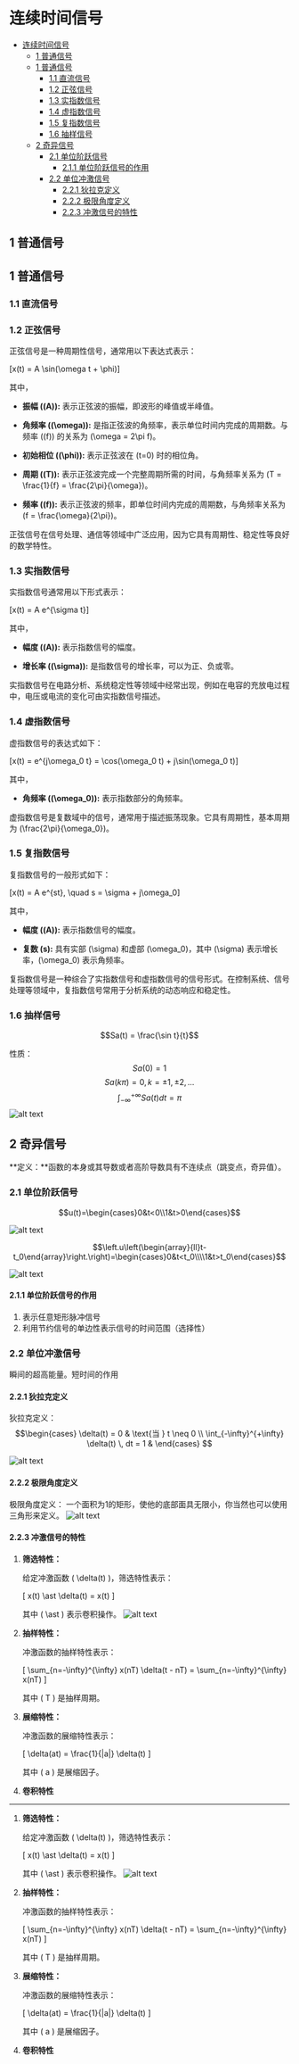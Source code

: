 # 连续时间信号


<!-- @import "[TOC]" {cmd="toc" depthFrom=1 depthTo=6 orderedList=false} -->

<!-- code_chunk_output -->

- [连续时间信号](#连续时间信号)
  - [1 普通信号](#1-普通信号)
  - [1 普通信号](#1-普通信号-1)
    - [1.1 直流信号](#11-直流信号)
    - [1.2 正弦信号](#12-正弦信号)
    - [1.3 实指数信号](#13-实指数信号)
    - [1.4 虚指数信号](#14-虚指数信号)
    - [1.5 复指数信号](#15-复指数信号)
    - [1.6 抽样信号](#16-抽样信号)
  - [2 奇异信号](#2-奇异信号)
    - [2.1 单位阶跃信号](#21-单位阶跃信号)
      - [2.1.1  单位阶跃信号的作用](#211--单位阶跃信号的作用)
    - [2.2 单位冲激信号](#22-单位冲激信号)
      - [2.2.1 狄拉克定义](#221-狄拉克定义)
      - [2.2.2 极限角度定义](#222-极限角度定义)
      - [2.2.3 冲激信号的特性](#223-冲激信号的特性)

<!-- /code_chunk_output -->


## 1 普通信号

## 1 普通信号

### 1.1 直流信号

### 1.2 正弦信号

正弦信号是一种周期性信号，通常用以下表达式表示：

\[x(t) = A \sin(\omega t + \phi)\]

其中，

- **振幅 (\(A\)):** 表示正弦波的振幅，即波形的峰值或半峰值。

- **角频率 (\(\omega\)):** 是指正弦波的角频率，表示单位时间内完成的周期数。与频率 (\(f\)) 的关系为 \(\omega = 2\pi f\)。

- **初始相位 (\(\phi\)):** 表示正弦波在 \(t=0\) 时的相位角。

- **周期 (\(T\)):** 表示正弦波完成一个完整周期所需的时间，与角频率关系为 \(T = \frac{1}{f} = \frac{2\pi}{\omega}\)。

- **频率 (\(f\)):** 表示正弦波的频率，即单位时间内完成的周期数，与角频率关系为 \(f = \frac{\omega}{2\pi}\)。

正弦信号在信号处理、通信等领域中广泛应用，因为它具有周期性、稳定性等良好的数学特性。

### 1.3 实指数信号

实指数信号通常用以下形式表示：

\[x(t) = A e^{\sigma t}\]

其中，

- **幅度 (\(A\)):** 表示指数信号的幅度。

- **增长率 (\(\sigma\)):** 是指数信号的增长率，可以为正、负或零。

实指数信号在电路分析、系统稳定性等领域中经常出现，例如在电容的充放电过程中，电压或电流的变化可由实指数信号描述。

### 1.4 虚指数信号

虚指数信号的表达式如下：

\[x(t) = e^{j\omega_0 t} = \cos(\omega_0 t) + j\sin(\omega_0 t)\]

其中，

- **角频率 (\(\omega_0\)):** 表示指数部分的角频率。

虚指数信号是复数域中的信号，通常用于描述振荡现象。它具有周期性，基本周期为 \(\frac{2\pi}{\omega_0}\)。

### 1.5 复指数信号

复指数信号的一般形式如下：

\[x(t) = A e^{st}, \quad s = \sigma + j\omega_0\]

其中，

- **幅度 (\(A\)):** 表示指数信号的幅度。

- **复数 \(s\):** 具有实部 \(\sigma\) 和虚部 \(\omega_0\)，其中 \(\sigma\) 表示增长率，\(\omega_0\) 表示角频率。

复指数信号是一种综合了实指数信号和虚指数信号的信号形式。在控制系统、信号处理等领域中，复指数信号常用于分析系统的动态响应和稳定性。

### 1.6 抽样信号

$$Sa(t) = \frac{\sin t}{t}$$

性质：
$$Sa(0) = 1$$
$$Sa(k\pi) = 0 , k = \pm 1,\pm 2,...$$
$$\int_{-\infty}^{+\infty} Sa(t) dt = \pi$$
![alt text](image.png)

## 2 奇异信号

**定义：**函数的本身或其导数或者高阶导数具有不连续点（跳变点，奇异值）。


### 2.1 单位阶跃信号





$$u(t)=\begin{cases}0&t<0\\1&t>0\end{cases}$$

![alt text](image-1.png)

$$\left.u\left(\begin{array}{ll}t-t_0\end{array}\right.\right)=\begin{cases}0&t<t_0\\\\1&t>t_0\end{cases}$$

![alt text](image-2.png)

#### 2.1.1  单位阶跃信号的作用

1. 表示任意矩形脉冲信号
2. 利用节约信号的单边性表示信号的时间范围（选择性）

### 2.2 单位冲激信号

瞬间的超高能量。短时间的作用

#### 2.2.1 狄拉克定义

狄拉克定义：
$$\begin{cases}
    \delta(t) = 0 & \text{当 } t \neq 0 \\
    \int_{-\infty}^{+\infty} \delta(t) \, dt = 1 & 
\end{cases}
$$

![alt text](image-3.png)

#### 2.2.2 极限角度定义

极限角度定义：
一个面积为1的矩形，使他的底部面具无限小，你当然也可以使用三角形来定义。
![alt text](image-4.png)


#### 2.2.3 冲激信号的特性


1. **筛选特性：**
   
   给定冲激函数 \( \delta(t) \)，筛选特性表示：

   \[ x(t) \ast \delta(t) = x(t) \]

   其中 \( \ast \) 表示卷积操作。
    ![alt text](image-5.png)

2. **抽样特性：**

   冲激函数的抽样特性表示：

   \[ \sum_{n=-\infty}^{\infty} x(nT) \delta(t - nT) = \sum_{n=-\infty}^{\infty} x(nT) \]

   其中 \( T \) 是抽样周期。

3. **展缩特性：**

   冲激函数的展缩特性表示：

   \[ \delta(at) = \frac{1}{|a|} \delta(t) \]

   其中 \( a \) 是展缩因子。

4. **卷积特性**






----

1. **筛选特性：**
   
   给定冲激函数 \( \delta(t) \)，筛选特性表示：

   \[ x(t) \ast \delta(t) = x(t) \]

   其中 \( \ast \) 表示卷积操作。
    ![alt text](image-5.png)

2. **抽样特性：**

   冲激函数的抽样特性表示：

   \[ \sum_{n=-\infty}^{\infty} x(nT) \delta(t - nT) = \sum_{n=-\infty}^{\infty} x(nT) \]

   其中 \( T \) 是抽样周期。

3. **展缩特性：**

   冲激函数的展缩特性表示：

   \[ \delta(at) = \frac{1}{|a|} \delta(t) \]

   其中 \( a \) 是展缩因子。

4. **卷积特性**

